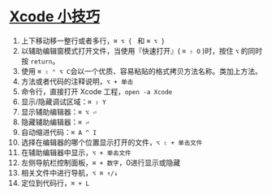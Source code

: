 # [Xcode 小技巧](https://mp.weixin.qq.com/s/R1PCql4xKyNciUkgQ5jVmg)

1. 上下移动移一整行或者多行，`⌘ ⌥ { ` 和 `⌘ ⌥ }`
2. 以辅助编辑窗模式打开文件，当使用『快速打开』( `⌘ ⇧ O` )时，按住 `⌥` 的同时按 `return`。
3. 使用 `⌘ ⇧ ⌃ ⌥ C`会以一个优质、容易粘贴的格式拷贝方法名称。类加上方法。
4. 方法或者代码的注释说明，`⌥ + 单击`
5. 命令行，直接打开 Xcode 工程，`open -a Xcode`
6. 显示/隐藏调试区域：`⌘ ⇧ Y`
7. 显示辅助编辑器：`⌘ ⌥ ⏎`
8. 隐藏辅助编辑器：`⌘ ⏎`
9. 自动缩进代码：`⌘ A ^ I`
10. 选择在编辑器的哪个位置显示打开的文件，`⌥ ⇧ + 单击文件`
11. 在辅助编辑器中显示，`⌥ + 单击文件`
12. 左侧导航栏控制面板，`⌘ + 数字`，0进行显示或隐藏
13. 相关文件中进行导航，`⌥ ⌘ ↑/↓`
14. 定位到代码行，`⌘ + L`
